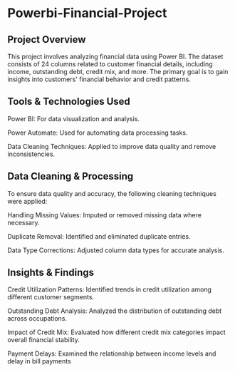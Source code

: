 # Powerbi-Financial-Project
## Project Overview

This project involves analyzing financial data using Power BI. The dataset consists of 24 columns related to customer financial details, including income, outstanding debt, credit mix, and more. The primary goal is to gain insights into customers' financial behavior and credit patterns.

## Tools & Technologies Used

Power BI: For data visualization and analysis.

Power Automate: Used for automating data processing tasks.

Data Cleaning Techniques: Applied to improve data quality and remove inconsistencies.


## Data Cleaning & Processing

To ensure data quality and accuracy, the following cleaning techniques were applied:

Handling Missing Values: Imputed or removed missing data where necessary.

Duplicate Removal: Identified and eliminated duplicate entries.

Data Type Corrections: Adjusted column data types for accurate analysis.

## Insights & Findings

Credit Utilization Patterns: Identified trends in credit utilization among different customer segments.

Outstanding Debt Analysis: Analyzed the distribution of outstanding debt across occupations.

Impact of Credit Mix: Evaluated how different credit mix categories impact overall financial stability.

Payment Delays: Examined the relationship between income levels and delay in bill payments
